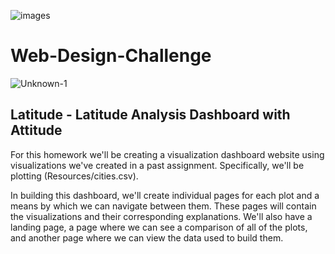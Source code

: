 ![images](https://user-images.githubusercontent.com/70727613/109856802-8446e080-7c1f-11eb-8776-52bdabd81af6.jpeg)

# Web-Design-Challenge

![Unknown-1](https://user-images.githubusercontent.com/70727613/109856772-7beea580-7c1f-11eb-8f3b-25054a17de60.jpeg)

## Latitude - Latitude Analysis Dashboard with Attitude

For this homework we'll be creating a visualization dashboard website using visualizations we've created in a past assignment. Specifically, we'll be plotting (Resources/cities.csv).

In building this dashboard, we'll create individual pages for each plot and a means by which we can navigate between them. These pages will contain the visualizations and their corresponding explanations. We'll also have a landing page, a page where we can see a comparison of all of the plots, and another page where we can view the data used to build them.
